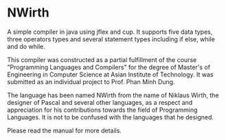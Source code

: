 # NWirth
A simple compiler in java using jflex and cup. It supports five data types, three operators types and several statement types including if else, while and do while. 

This compiler was constructed as a partial fulfillment of the course "Programming Languages and Compilers" for the degree of Master's of Engineering in Computer Science at Asian Institute of Technology. It was submitted as an individual project to Prof. Phan Minh Dung.

The language has been named NWirth from the name of Niklaus Wirth, the designer of Pascal and several other languages, as a respect and appreciation for his contributions towards the field of Programming Languages. It is not to be confused with the languages that he designed.

Please read the manual for more details.
